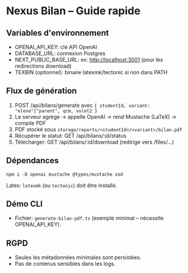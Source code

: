 # Nexus Bilan – Guide rapide

## Variables d'environnement

- OPENAI_API_KEY: clé API OpenAI
- DATABASE_URL: connexion Postgres
- NEXT_PUBLIC_BASE_URL: ex: <http://localhost:3001> (pour les redirections download)
- TEXBIN (optionnel): binaire latexmk/tectonic si non dans PATH

## Flux de génération

1. POST /api/bilans/generate avec `{ studentId, variant: "eleve"|"parent", qcm, volet2 }`
2. Le serveur agrège → appelle OpenAI → rend Mustache (LaTeX) → compile PDF
3. PDF stocké sous `storage/reports/<studentId>/<variant>/bilan.pdf`
4. Récupérer le statut: GET /api/bilans/:id/status
5. Télécharger: GET /api/bilans/:id/download (redirige vers /files/...)

## Dépendances

```
npm i -D openai mustache @types/mustache zod
```

Latex: `latexmk` (ou `tectonic`) doit être installé.

## Démo CLI

- Fichier: `generate-bilan-pdf.ts` (exemple minimal – nécessite OPENAI_API_KEY).

## RGPD

- Seules les métadonnées minimales sont persistées.
- Pas de contenus sensibles dans les logs.
